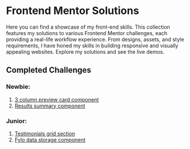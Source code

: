 # Frontend Mentor Solutions

Here you can find a showcase of my front-end skills. This collection features my solutions to various Frontend Mentor challenges, each providing a real-life workflow experience. From designs, assets, and style requirements, I have honed my skills in building responsive and visually appealing websites. Explore my solutions and see the live demos.

## Completed Challenges

### Newbie:

1. [3 column preview card component](./Newbie/3-column-preview-card-component/)
2. [Results summary component](./Newbie/results-summary-component/)

### Junior:

1. [Testimonials grid section](./Junior/testimonials-grid-section/)
2. [Fylo data storage component](./Junior/fylo-data-storage-component/)
